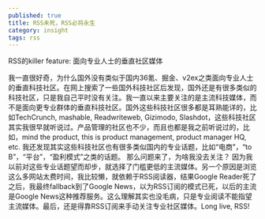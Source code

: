 ```yaml
---
published: true
title: RSS未死，RSS必将永生
category: insight
tags: rss
---
```

RSS的killer feature: 面向专业人士的垂直社区媒体

我一直很好奇，为什么国外没有类似于国内36氪、掘金、v2ex之类面向专业人士的垂直科技社区。在网上搜索了一些国外科技社区后发现，国外还是有很多类似的科技社区，只是我自己平时没有关注。我一直以来主要关注的是主流科技媒体，而不是面向更专业群体的垂直科技社区。国外这些科技社区很多都是耳熟能详的，比如TechCrunch, mashable, Readwriteweb, Gizimodo, Slashdot，这些科技社区其实我很早就听说过。产品管理的社区也不少，而且也都是我之前听说过的，比如，mind the product, this is product management, product manager HQ, etc.
我还发现其实这些科技社区也有很多类似国内的专业话题，比如“电商”，“to B”，“平台”，“盈利模式”之类的话题。
那么问题来了，为啥我没去关注？
因为我以前对这些专业话题望而却步，就选择了门槛更低的主流媒体。另一个原因是浏览这么多网站太费时间，我比较懒，就依赖于RSS阅读器，结果Google Reader死了之后，我最终fallback到了Google News，以为RSS订阅的模式已死，以后的主流是Google News这种推荐服务。这么理解其实也没毛病，只是专业阅读不能指望主流媒体。最后，还是得靠RSS订阅来手动关注专业社区媒体。Long live, RSS!